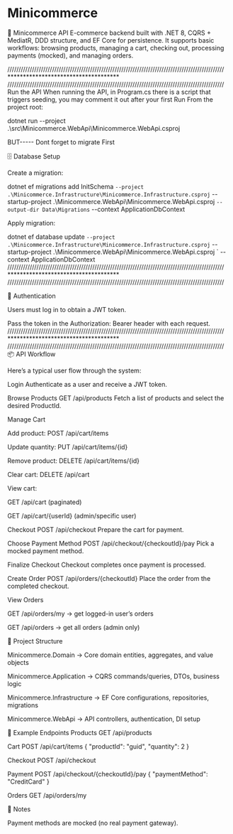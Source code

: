 # Minicommerce
🛒 Minicommerce API
E-commerce backend built with .NET 8, CQRS + MediatR, DDD structure, and EF Core for persistence.
It supports basic workflows: browsing products, managing a cart, checking out, processing payments (mocked), and managing orders.

/////////////////////////////////////////////////////////////////////////////////////////////////
                       ************************************
/////////////////////////////////////////////////////////////////////////////////////////////////
Run the API
When running the API, in Program.cs there is a script that triggers seeding, you may comment it out after your first Run
From the project root:

dotnet run --project .\src\Minicommerce.WebApi\Minicommerce.WebApi.csproj

BUT-----
Dont forget to migrate First 

🗄 Database Setup

Create a migration:

dotnet ef migrations add InitSchema `
  --project .\Minicommerce.Infrastructure\Minicommerce.Infrastructure.csproj `
  --startup-project .\Minicommerce.WebApi\Minicommerce.WebApi.csproj `
  --output-dir Data\Migrations `
  --context ApplicationDbContext


Apply migration:

dotnet ef database update `
  --project .\Minicommerce.Infrastructure\Minicommerce.Infrastructure.csproj `
  --startup-project .\Minicommerce.WebApi\Minicommerce.WebApi.csproj `
  --context ApplicationDbContext
/////////////////////////////////////////////////////////////////////////////////////////////////
                       ************************************
/////////////////////////////////////////////////////////////////////////////////////////////////

🔑 Authentication

Users must log in to obtain a JWT token.

Pass the token in the Authorization: Bearer <token> header with each request.
/////////////////////////////////////////////////////////////////////////////////////////////////
                       ************************************
/////////////////////////////////////////////////////////////////////////////////////////////////
📦 API Workflow

Here’s a typical user flow through the system:

Login
Authenticate as a user and receive a JWT token.

Browse Products
GET /api/products
Fetch a list of products and select the desired ProductId.

Manage Cart

Add product: POST /api/cart/items

Update quantity: PUT /api/cart/items/{id}

Remove product: DELETE /api/cart/items/{id}

Clear cart: DELETE /api/cart

View cart:

GET /api/cart (paginated)

GET /api/cart/{userId} (admin/specific user)

Checkout
POST /api/checkout
Prepare the cart for payment.

Choose Payment Method
POST /api/checkout/{checkoutId}/pay
Pick a mocked payment method.

Finalize Checkout
Checkout completes once payment is processed.

Create Order
POST /api/orders/{checkoutId}
Place the order from the completed checkout.

View Orders

GET /api/orders/my → get logged-in user’s orders

GET /api/orders → get all orders (admin only)

📂 Project Structure

Minicommerce.Domain → Core domain entities, aggregates, and value objects

Minicommerce.Application → CQRS commands/queries, DTOs, business logic

Minicommerce.Infrastructure → EF Core configurations, repositories, migrations

Minicommerce.WebApi → API controllers, authentication, DI setup

🧪 Example Endpoints
Products
GET /api/products

Cart
POST /api/cart/items
{
  "productId": "guid",
  "quantity": 2
}

Checkout
POST /api/checkout

Payment
POST /api/checkout/{checkoutId}/pay
{
  "paymentMethod": "CreditCard"
}

Orders
GET /api/orders/my

📖 Notes

Payment methods are mocked (no real payment gateway).

